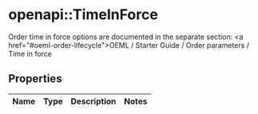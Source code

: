 # openapi::TimeInForce

Order time in force options are documented in the separate section: <a href=\"#oeml-order-lifecycle\">OEML / Starter Guide / Order parameters / Time in force</a> 
## Properties
Name | Type | Description | Notes
------------ | ------------- | ------------- | -------------


